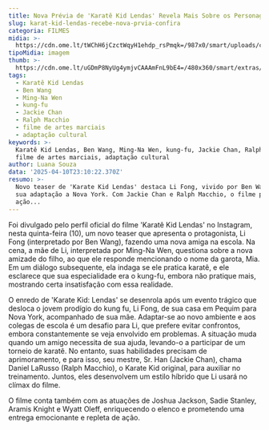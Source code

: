 ```yaml
---
title: Nova Prévia de 'Karatê Kid Lendas' Revela Mais Sobre os Personagens
slug: karat-kid-lendas-recebe-nova-prvia-confira
categoria: FILMES
midia: >-
  https://cdn.ome.lt/tWChH6jCzctWqyH1ehdp_rsPmqk=/987x0/smart/uploads/conteudo/fotos/Design_sem_nome_-_2025-04-10T200518.397.png
tipoMidia: imagem
thumb: >-
  https://cdn.ome.lt/uGDmP8NyUg4ymjvCAAAmFnL9bE4=/480x360/smart/extras/conteudos/Design_sem_nome_-_2025-04-10T200518.397.png
tags:
  - Karatê Kid Lendas
  - Ben Wang
  - Ming-Na Wen
  - kung-fu
  - Jackie Chan
  - Ralph Macchio
  - filme de artes marciais
  - adaptação cultural
keywords: >-
  Karatê Kid Lendas, Ben Wang, Ming-Na Wen, kung-fu, Jackie Chan, Ralph Macchio,
  filme de artes marciais, adaptação cultural
author: Luana Souza
data: '2025-04-10T23:10:22.370Z'
resumo: >-
  Novo teaser de 'Karate Kid Lendas' destaca Li Fong, vivido por Ben Wang, em
  sua adaptação a Nova York. Com Jackie Chan e Ralph Macchio, o filme promete
  ação...
---
```


Foi divulgado pelo perfil oficial do filme 'Karatê Kid Lendas' no Instagram, nesta quinta-feira (10), um novo teaser que apresenta o protagonista, Li Fong (interpretado por Ben Wang), fazendo uma nova amiga na escola. Na cena, a mãe de Li, interpretada por Ming-Na Wen, questiona sobre a nova amizade do filho, ao que ele responde mencionando o nome da garota, Mia. Em um diálogo subsequente, ela indaga se ele pratica karatê, e ele esclarece que sua especialidade era o kung-fu, embora não pratique mais, mostrando certa insatisfação com essa realidade.

O enredo de 'Karate Kid: Lendas' se desenrola após um evento trágico que desloca o jovem prodígio do kung fu, Li Fong, de sua casa em Pequim para Nova York, acompanhado de sua mãe. Adaptar-se ao novo ambiente e aos colegas de escola é um desafio para Li, que prefere evitar confrontos, embora constantemente se veja envolvido em problemas. A situação muda quando um amigo necessita de sua ajuda, levando-o a participar de um torneio de karatê. No entanto, suas habilidades precisam de aprimoramento, e para isso, seu mestre, Sr. Han (Jackie Chan), chama Daniel LaRusso (Ralph Macchio), o Karate Kid original, para auxiliar no treinamento. Juntos, eles desenvolvem um estilo híbrido que Li usará no clímax do filme.

O filme conta também com as atuações de Joshua Jackson, Sadie Stanley, Aramis Knight e Wyatt Oleff, enriquecendo o elenco e prometendo uma entrega emocionante e repleta de ação.
